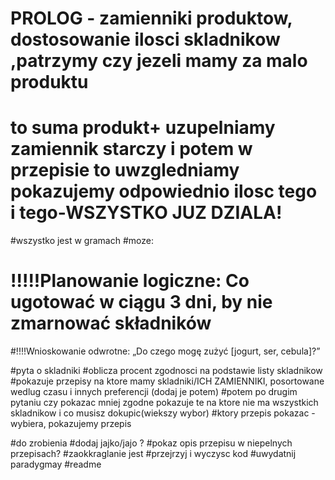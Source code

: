 # PROLOG - zamienniki produktow, dostosowanie ilosci skladnikow ,patrzymy czy jezeli mamy za malo produktu
#  to suma produkt+ uzupelniamy zamiennik starczy i potem w przepisie to uwzgledniamy pokazujemy odpowiednio ilosc tego i tego-WSZYSTKO JUZ DZIALA!
#wszystko jest w gramach
#moze:  
# !!!!!Planowanie logiczne: Co ugotować w ciągu 3 dni, by nie zmarnować składników
#!!!!Wnioskowanie odwrotne: „Do czego mogę zużyć [jogurt, ser, cebula]?”

#pyta o skladniki
#oblicza procent zgodnosci na podstawie listy skladnikow
#pokazuje przepisy na ktore mamy skladniki/ICH ZAMIENNIKI, posortowane wedlug czasu i innych preferencji (dodaj je potem)
#potem po drugim pytaniu czy pokazac mniej zgodne pokazuje te na ktore nie ma wszystkich skladnikow i co musisz dokupic(wiekszy wybor)
#ktory przepis pokazac - wybiera, pokazujemy przepis

#do zrobienia
#dodaj jajko/jajo ?
#pokaz opis przepisu w niepelnych przepisach?
#zaokkraglanie jest
#przejrzyj i wyczysc kod
#uwydatnij paradygmay
#readme 